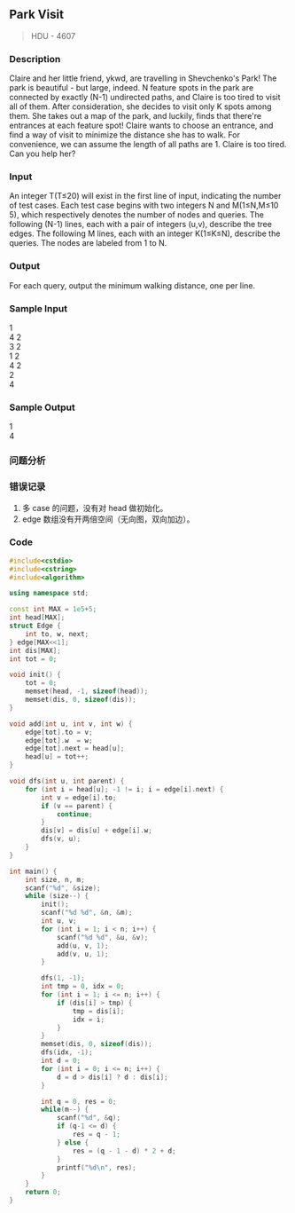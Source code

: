 ## Park Visit
> HDU - 4607

### Description
Claire and her little friend, ykwd, are travelling in Shevchenko's Park! The park is beautiful - but large, indeed. N feature spots in the park are connected by exactly (N-1) undirected paths, and Claire is too tired to visit all of them. After consideration, she decides to visit only K spots among them. She takes out a map of the park, and luckily, finds that there're entrances at each feature spot! Claire wants to choose an entrance, and find a way of visit to minimize the distance she has to walk. For convenience, we can assume the length of all paths are 1. 
Claire is too tired. Can you help her? 

### Input
An integer T(T≤20) will exist in the first line of input, indicating the number of test cases. 
Each test case begins with two integers N and M(1≤N,M≤10 5), which respectively denotes the number of nodes and queries. 
The following (N-1) lines, each with a pair of integers (u,v), describe the tree edges. 
The following M lines, each with an integer K(1≤K≤N), describe the queries. 
The nodes are labeled from 1 to N. 

### Output
For each query, output the minimum walking distance, one per line.

### Sample Input
1  
4 2  
3 2  
1 2  
4 2  
2  
4  

### Sample Output
1  
4  

### 问题分析

### 错误记录
1. 多 case 的问题，没有对 head 做初始化。
1. edge 数组没有开两倍空间（无向图，双向加边）。

### Code
```cpp
#include<cstdio>
#include<cstring>
#include<algorithm>

using namespace std;

const int MAX = 1e5+5;
int head[MAX];
struct Edge {
    int to, w, next;
} edge[MAX<<1];
int dis[MAX];
int tot = 0;

void init() {
    tot = 0;
    memset(head, -1, sizeof(head));
    memset(dis, 0, sizeof(dis));
}

void add(int u, int v, int w) {
    edge[tot].to = v;
    edge[tot].w  = w;
    edge[tot].next = head[u];
    head[u] = tot++;
}

void dfs(int u, int parent) {
    for (int i = head[u]; -1 != i; i = edge[i].next) {
        int v = edge[i].to;
        if (v == parent) {
            continue;
        }
        dis[v] = dis[u] + edge[i].w;
        dfs(v, u);
    }
}

int main() {
    int size, n, m;
    scanf("%d", &size);
    while (size--) {
        init();
        scanf("%d %d", &n, &m);
        int u, v;
        for (int i = 1; i < n; i++) {
            scanf("%d %d", &u, &v);
            add(u, v, 1);
            add(v, u, 1);
        }

        dfs(1, -1);
        int tmp = 0, idx = 0;
        for (int i = 1; i <= n; i++) {
            if (dis[i] > tmp) {
                tmp = dis[i];
                idx = i;
            }
        }
        memset(dis, 0, sizeof(dis));
        dfs(idx, -1);
        int d = 0;
        for (int i = 0; i <= n; i++) {
            d = d > dis[i] ? d : dis[i];
        }

        int q = 0, res = 0;
        while(m--) {
            scanf("%d", &q);
            if (q-1 <= d) {
                res = q - 1;
            } else {
                res = (q - 1 - d) * 2 + d;
            }
            printf("%d\n", res);
        }
    }
    return 0;
}
```
